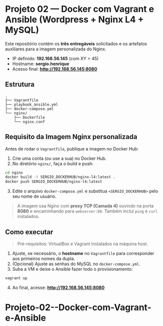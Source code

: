 # Projeto 02 — Docker com Vagrant e Ansible (Wordpress + Nginx L4 + MySQL)

Este repositório contém os **três entregáveis** solicitados e os artefatos auxiliares para a imagem personalizada do Nginx.

- IP definido: **192.168.56.145** (com XY = 45)
- Hostname: **sergio.henrique**
- Acesso final: **http://192.168.56.145:8080**

## Estrutura

```
.
├── Vagrantfile
├── playbook_ansible.yml
├── docker-compose.yml
└── nginx/
    ├── Dockerfile
    └── nginx.conf
```

## Requisito da Imagem Nginx personalizada

Antes de rodar o `Vagrantfile`, publique a imagem no Docker Hub:

1. Crie uma conta (ou use a sua) no Docker Hub.
2. No diretório `nginx/`, faça o build e push:

```bash
cd nginx
docker build -t SERGIO_DOCKERHUB/nginx-l4:latest .
docker push SERGIO_DOCKERHUB/nginx-l4:latest
```

3. Edite o arquivo `docker-compose.yml` e substitua `<SERGIO_DOCKERHUB>` pelo seu nome de usuário.

> A imagem usa Nginx com **proxy TCP (Camada 4)** ouvindo na porta **8080** e encaminhando para `webserver:80`.
> Também inclui `ping` e `curl` instalados.

## Como executar

> Pré-requisitos: VirtualBox e Vagrant instalados na máquina host.

1. Ajuste, se necessário, o **hostname** no `Vagrantfile` para corresponder aos primeiros nomes da dupla.
2. (Opcional) Ajuste as senhas do MySQL no `docker-compose.yml`.
3. Suba a VM e deixe o Ansible fazer todo o provisionamento:

```bash
vagrant up
```

4. Ao final, acesse: **http://192.168.56.145:8080**


# Projeto-02--Docker-com-Vagrant-e-Ansible

